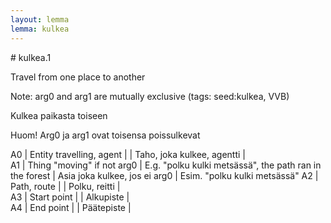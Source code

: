 ```yaml
---
layout: lemma
lemma: kulkea
---
```


<div class="sense">
# <span class="sensename">kulkea.1</span>

<span class="description">Travel from one place to another</span>

Note: arg0 and arg1 are mutually exclusive (tags: seed:kulkea, VVB)

<span class="description">Kulkea paikasta toiseen</span>

Huom! Arg0 ja arg1 ovat toisensa poissulkevat

A0 | Entity travelling, agent |   | Taho, joka kulkee, agentti |  
A1 | Thing "moving" if not arg0 | E.g. "polku kulki metsässä", the path ran in the forest | Asia joka kulkee, jos ei arg0 | Esim. "polku kulki metsässä"
A2 | Path, route |   | Polku, reitti |  
A3 | Start point |   | Alkupiste |  
A4 | End point |   | Päätepiste |  

</div>

